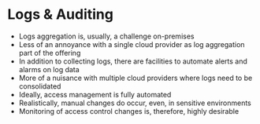 # Logs & Auditing

* Logs aggregation is, usually, a challenge on-premises
* Less of an annoyance with a single cloud provider as log aggregation part of the offering
* In addition to collecting logs, there are facilities to automate alerts and alarms on log data
* More of a nuisance with multiple cloud providers where logs need to be consolidated
* Ideally, access management is fully automated
* Realistically, manual changes do occur, even, in sensitive environments
* Monitoring of access control changes is, therefore, highly desirable

